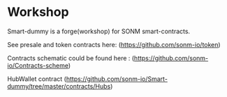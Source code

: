 # Workshop

Smart-dummy is a forge(workshop) for SONM smart-contracts.


See presale and token contracts here:
(https://github.com/sonm-io/token)

Contracts schematic could be found here :
(https://github.com/sonm-io/Contracts-scheme)

HubWallet contract
(https://github.com/sonm-io/Smart-dummy/tree/master/contracts/Hubs)

